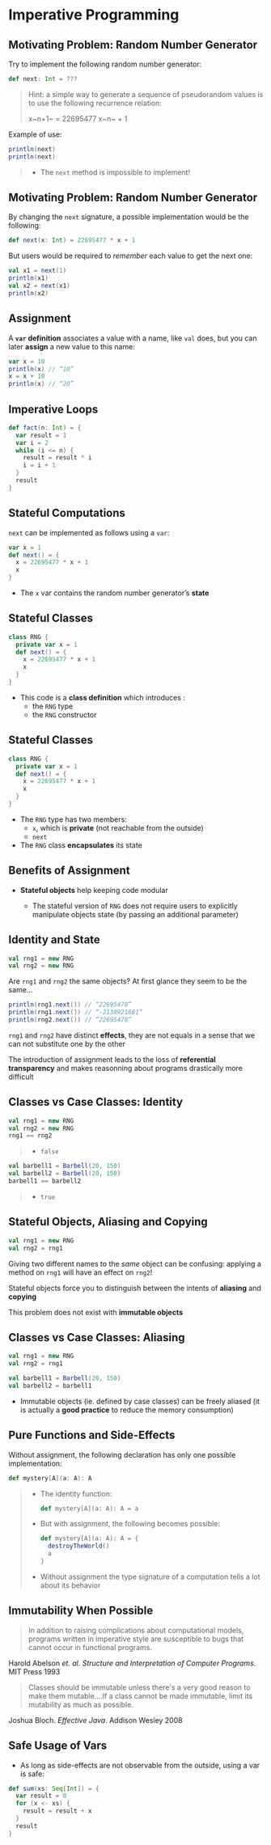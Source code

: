 
# Imperative Programming

## Motivating Problem: Random Number Generator

Try to implement the following random number generator:

```scala
def next: Int = ???
```

> Hint: a simple way to generate a sequence of pseudorandom values is to use the following recurrence relation:
>
> x~n+1~ = 22695477 x~n~ + 1

Example of use:

```scala
println(next)
println(next)
```

> - The `next` method is impossible to implement!

## Motivating Problem: Random Number Generator

By changing the `next` signature, a possible implementation would be the following:

```scala
def next(x: Int) = 22695477 * x + 1
```

But users would be required to *remember* each value to get the next one:

```scala
val x1 = next(1)
println(x1)
val x2 = next(x1)
println(x2)
```

## Assignment

A **`var` definition** associates a value with a name, like `val` does, but you can later **assign** a new value to this name:

```scala
var x = 10
println(x) // “10”
x = x + 10
println(x) // “20”
```

## Imperative Loops

```scala
def fact(n: Int) = {
  var result = 1
  var i = 2
  while (i <= n) {
    result = result * i
    i = i + 1
  }
  result
}
```

## Stateful Computations

`next` can be implemented as follows using a `var`:

```scala
var x = 1
def next() = {
  x = 22695477 * x + 1
  x
}
```

- The `x` var contains the random number generator’s **state**

## Stateful Classes

~~~ scala
class RNG {
  private var x = 1
  def next() = {
    x = 22695477 * x + 1
    x
  }
}
~~~

- This code is a **class definition** which introduces :
    - the `RNG` type
    - the `RNG` constructor

## Stateful Classes

~~~ scala
class RNG {
  private var x = 1
  def next() = {
    x = 22695477 * x + 1
    x
  }
}
~~~

- The `RNG` type has two members:
    - `x`, which is **private** (not reachable from the outside)
    - `next`
- The `RNG` class **encapsulates** its state

## Benefits of Assignment

- **Stateful objects** help keeping code modular

    - The stateful version of `RNG` does not require users to explicitly manipulate objects state (by passing an additional parameter)

## Identity and State

```scala
val rng1 = new RNG
val rng2 = new RNG
```

Are `rng1` and `rng2` the same objects? At first glance they seem to be the same…

```scala
println(rng1.next()) // “22695478”
println(rng1.next()) // “-2138921681”
println(rng2.next()) // “22695478”
```

`rng1` and `rng2` have distinct **effects**, they are not equals in a sense that we can not substitute one by the other

The introduction of assignment leads to the loss of **referential transparency** and makes reasonning about programs drastically more difficult

## Classes vs Case Classes: Identity

~~~ scala
val rng1 = new RNG
val rng2 = new RNG
rng1 == rng2
~~~

> - `false`

~~~ scala
val barbell1 = Barbell(20, 150)
val barbell2 = Barbell(20, 150)
barbell1 == barbell2
~~~

> - `true`

## Stateful Objects, Aliasing and Copying

```scala
val rng1 = new RNG
val rng2 = rng1
```

Giving two different names to the *same* object can be confusing: applying a method on `rng1` will have an effect on `rng2`!

Stateful objects force you to distinguish between the intents of **aliasing** and **copying**

This problem does not exist with **immutable objects**

## Classes vs Case Classes: Aliasing

~~~ scala
val rng1 = new RNG
val rng2 = rng1
~~~

~~~ scala
val barbell1 = Barbell(20, 150)
val barbell2 = barbell1
~~~

- Immutable objects (ie. defined by case classes) can be freely aliased (it is actually a **good practice** to reduce the memory consumption)

## Pure Functions and Side-Effects

Without assignment, the following declaration has only one possible implementation:

```scala
def mystery[A](a: A): A
```

>   - The identity function:
>
>     ```scala
>     def mystery[A](a: A): A = a
>     ```
>
>   - But with assignment, the following becomes possible:
>
>     ```scala
>     def mystery[A](a: A): A = {
>       destroyTheWorld()
>       a
>     }
>     ```
>
>   - Without assignment the type signature of a computation tells a lot about its behavior

## Immutability When Possible

> In addition to raising complications about computational models, programs written in imperative style are susceptible to bugs that cannot occur in functional programs.

Harold Abelson *et. al.* *Structure and Interpretation of Computer Programs*. MIT Press 1993

> Classes should be immutable unless there's a very good reason to make them mutable....If a class cannot be made immutable, limit its mutability as much as possible.

Joshua Bloch. *Effective Java*. Addison Wesley 2008

## Safe Usage of Vars

- As long as side-effects are not observable from the outside, using a var is safe:

~~~ scala
def sum(xs: Seq[Int]) = {
  var result = 0
  for (x <- xs) {
    result = result + x
  }
  result
}
~~~